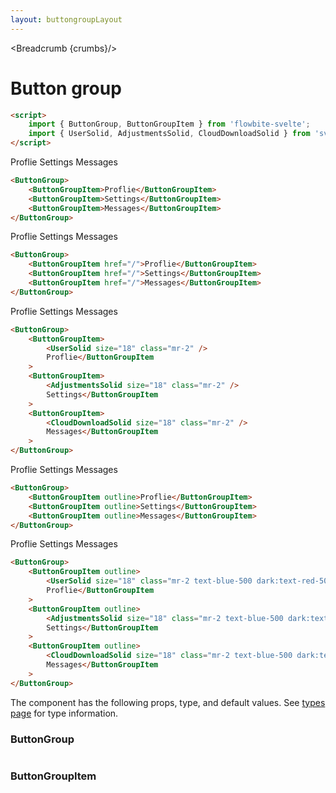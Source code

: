 ```yaml
---
layout: buttongroupLayout
---
```


<script>
  import Htwo from '../utils/Htwo.svelte'
  import ExampleDiv from '../utils/ExampleDiv.svelte'
  import {ButtonGroup, ButtonGroupItem, Table, TableDefaultRow, Breadcrumb } from '$lib/index';
	import { UserSolid, AdjustmentsSolid, CloudDownloadSolid } from 'svelte-heros';
  import componentProps from '../props/ButtonGroup.json'
  import componentProps2 from '../props/ButtonGroupItem.json'
  // Props table
  let items = componentProps.props
  let items2 = componentProps2.props
	let propHeader = ['Name', 'Type', 'Default']
	
	let divClass='w-full relative overflow-x-auto shadow-md sm:rounded-lg py-4'
let theadClass ='text-xs text-gray-700 uppercase bg-gray-50 dark:bg-gray-700 dark:text-white'

  let crumbs = [
    {
      label:'Home',
      href:'/'
    },
    {
      label:'Button groups',
      href:'/button-groups/'
    }
  ]
</script>

<Breadcrumb {crumbs}/>

<h1 class="text-3xl w-full dark:text-white py-8">Button group</h1>

<Htwo label="Set up" />

```html
<script>
  	import { ButtonGroup, ButtonGroupItem } from 'flowbite-svelte';
	import { UserSolid, AdjustmentsSolid, CloudDownloadSolid } from 'svelte-heros';
</script>
```

<Htwo label="Default" />

<ExampleDiv>
<ButtonGroup>
	<ButtonGroupItem>Proflie</ButtonGroupItem>
	<ButtonGroupItem>Settings</ButtonGroupItem>
	<ButtonGroupItem>Messages</ButtonGroupItem>
</ButtonGroup>
</ExampleDiv>


```html
<ButtonGroup>
	<ButtonGroupItem>Proflie</ButtonGroupItem>
	<ButtonGroupItem>Settings</ButtonGroupItem>
	<ButtonGroupItem>Messages</ButtonGroupItem>
</ButtonGroup>
```

<Htwo label="Default with links" />

<ExampleDiv>
<ButtonGroup>
	<ButtonGroupItem href="/">Proflie</ButtonGroupItem>
	<ButtonGroupItem href="/">Settings</ButtonGroupItem>
	<ButtonGroupItem href="/">Messages</ButtonGroupItem>
</ButtonGroup>
</ExampleDiv>

```html
<ButtonGroup>
	<ButtonGroupItem href="/">Proflie</ButtonGroupItem>
	<ButtonGroupItem href="/">Settings</ButtonGroupItem>
	<ButtonGroupItem href="/">Messages</ButtonGroupItem>
</ButtonGroup>
```

<Htwo label="Default with icon" />

<ExampleDiv>
<ButtonGroup>
	<ButtonGroupItem>
		<UserSolid size="18" class="mr-2 text-purple-500 dark:text-green-500" />
		Proflie</ButtonGroupItem
	>
	<ButtonGroupItem>
		<AdjustmentsSolid size="18" class="mr-2 text-purple-500 dark:text-green-500" />
		Settings</ButtonGroupItem
	>
	<ButtonGroupItem>
		<CloudDownloadSolid size="18" class="mr-2 text-purple-500 dark:text-green-500" />
		Messages</ButtonGroupItem
	>
</ButtonGroup>
</ExampleDiv>


```html
<ButtonGroup>
	<ButtonGroupItem>
		<UserSolid size="18" class="mr-2" />
		Proflie</ButtonGroupItem
	>
	<ButtonGroupItem>
		<AdjustmentsSolid size="18" class="mr-2" />
		Settings</ButtonGroupItem
	>
	<ButtonGroupItem>
		<CloudDownloadSolid size="18" class="mr-2" />
		Messages</ButtonGroupItem
	>
</ButtonGroup>
```

<Htwo label="Outline" />

<ExampleDiv>
<ButtonGroup>
	<ButtonGroupItem outline>Proflie</ButtonGroupItem>
	<ButtonGroupItem outline>Settings</ButtonGroupItem>
	<ButtonGroupItem outline>Messages</ButtonGroupItem>
</ButtonGroup>
</ExampleDiv>

```html
<ButtonGroup>
	<ButtonGroupItem outline>Proflie</ButtonGroupItem>
	<ButtonGroupItem outline>Settings</ButtonGroupItem>
	<ButtonGroupItem outline>Messages</ButtonGroupItem>
</ButtonGroup>
```

<Htwo label="Outline with icon" />

<ExampleDiv>
<ButtonGroup>
	<ButtonGroupItem outline>
		<UserSolid size="18" class="mr-2 text-blue-500 dark:text-red-500" />
		Proflie</ButtonGroupItem
	>
	<ButtonGroupItem outline>
		<AdjustmentsSolid size="18" class="mr-2 text-blue-500 dark:text-red-500" />
		Settings</ButtonGroupItem
	>
	<ButtonGroupItem outline>
		<CloudDownloadSolid size="18" class="mr-2 text-blue-500 dark:text-red-500" />
		Messages</ButtonGroupItem
	>
</ButtonGroup>
</ExampleDiv>

```html
<ButtonGroup>
	<ButtonGroupItem outline>
		<UserSolid size="18" class="mr-2 text-blue-500 dark:text-red-500" />
		Proflie</ButtonGroupItem
	>
	<ButtonGroupItem outline>
		<AdjustmentsSolid size="18" class="mr-2 text-blue-500 dark:text-red-500" />
		Settings</ButtonGroupItem
	>
	<ButtonGroupItem outline>
		<CloudDownloadSolid size="18" class="mr-2 text-blue-500 dark:text-red-500" />
		Messages</ButtonGroupItem
	>
</ButtonGroup>
```

<Htwo label="Props" />

<p>The component has the following props, type, and default values. See <a href="/pages/types">types 
 page</a> for type information.</p>

<h3>ButtonGroup</h3>

<Table header={propHeader} {divClass} {theadClass}>
  <TableDefaultRow {items} rowState='hover' />
</Table>

<h3>ButtonGroupItem</h3>

<Table header={propHeader} {divClass} {theadClass}>
  <TableDefaultRow items={items2} rowState='hover' />
</Table>